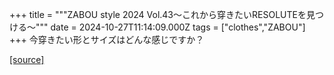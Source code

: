 +++
title = """ZABOU style 2024 Vol.43～これから穿きたいRESOLUTEを見つける～"""
date = 2024-10-27T11:14:09.000Z
tags = ["clothes","ZABOU"]
+++
今穿きたい形とサイズはどんな感じですか？

[[source]](https://zabou.org/2024/10/27/311166/)
